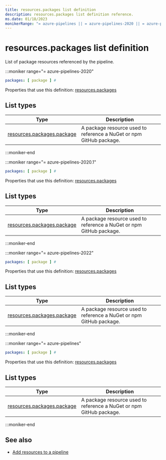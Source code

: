 ```yaml
---
title: resources.packages list definition
description: resources.packages list definition reference.
ms.date: 01/18/2023
monikerRange: "= azure-pipelines || = azure-pipelines-2020 || = azure-pipelines-2020.1 || = azure-pipelines-2022"
---
```


# resources.packages list definition


List of package resources referenced by the pipeline.


:::moniker range="= azure-pipelines-2020"

<!-- :::api-definition signature="packageResources[packageResource]" version="azure-pipelines-2020"::: -->

```yaml
packages: [ package ] # 
```


Properties that use this definition: [resources.packages](resources.md)

## List types

| Type     | Description |
|----------|-------------|
| [resources.packages.package](resources-packages-package.md) | A package resource used to reference a NuGet or npm GitHub package. |

<!-- :::api-definition-end::: -->

:::moniker-end

:::moniker range="= azure-pipelines-2020.1"

<!-- :::api-definition signature="packageResources[packageResource]" version="azure-pipelines-2020.1"::: -->

```yaml
packages: [ package ] # 
```


Properties that use this definition: [resources.packages](resources.md)

## List types

| Type     | Description |
|----------|-------------|
| [resources.packages.package](resources-packages-package.md) | A package resource used to reference a NuGet or npm GitHub package. |

<!-- :::api-definition-end::: -->

:::moniker-end

:::moniker range="= azure-pipelines-2022"

<!-- :::api-definition signature="packageResources[packageResource]" version="azure-pipelines-2022"::: -->

```yaml
packages: [ package ] # 
```


Properties that use this definition: [resources.packages](resources.md)

## List types

| Type     | Description |
|----------|-------------|
| [resources.packages.package](resources-packages-package.md) | A package resource used to reference a NuGet or npm GitHub package. |

<!-- :::api-definition-end::: -->

:::moniker-end

:::moniker range="= azure-pipelines"

<!-- :::api-definition signature="packageResources[packageResource]" version="azure-pipelines"::: -->

```yaml
packages: [ package ] # 
```


Properties that use this definition: [resources.packages](resources.md)

## List types

| Type     | Description |
|----------|-------------|
| [resources.packages.package](resources-packages-package.md) | A package resource used to reference a NuGet or npm GitHub package. |

<!-- :::api-definition-end::: -->

:::moniker-end


<!-- Remarks -->


<!-- Examples -->


## See also

- [Add resources to a pipeline](/azure/devops/pipelines/process/resources)

